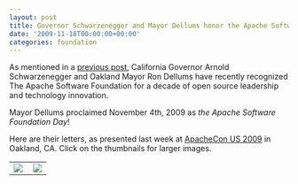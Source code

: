 ```yaml
---
layout: post
title: Governor Schwarzenegger and Mayor Dellums honor the Apache Software Foundation
date: '2009-11-18T00:00:00+00:00'
categories: foundation
---
```

<p>
As mentioned in a <a href="https://blogs.apache.org/foundation/entry/apachecon_us_2009_draws_unprecedented">previous post</a>, California Governor Arnold Schwarzenegger and Oakland Mayor Ron Dellums have recently recognized The Apache Software Foundation for a decade of open source leadership and technology innovation. 
</p>
<p>
Mayor Dellums proclaimed November 4th, 2009 as <i>the Apache Software Foundation Day</i>!
</p>
<p>
Here are their letters, as presented last week at <a href="http://us.apachecon.com/c/acus2009/">ApacheCon US 2009</a> in Oakland, CA. Click on the thumbnails for larger images.
</p>
<table>
<tbody><tr>
<td>
<a href="http://blogs.apache.org/foundation/resource/oakland-letters/Gov-CA-Congrats-ASF.jpg">
<img src="http://blogs.apache.org/foundation/resource/oakland-letters/Gov-CA-Congrats-ASF-300.jpg" style="border: medium none ;" />
</a>
</td>
<td>
<a href="http://blogs.apache.org/foundation/resource/oakland-letters/Mayor-OAK-ASF-Day.jpg">
<img align="right" src="http://blogs.apache.org/foundation/resource/oakland-letters/Mayor-OAK-ASF-Day-300.jpg" style="border: medium none ;" />
</a>
</td>
</tr>
</tbody></table>
